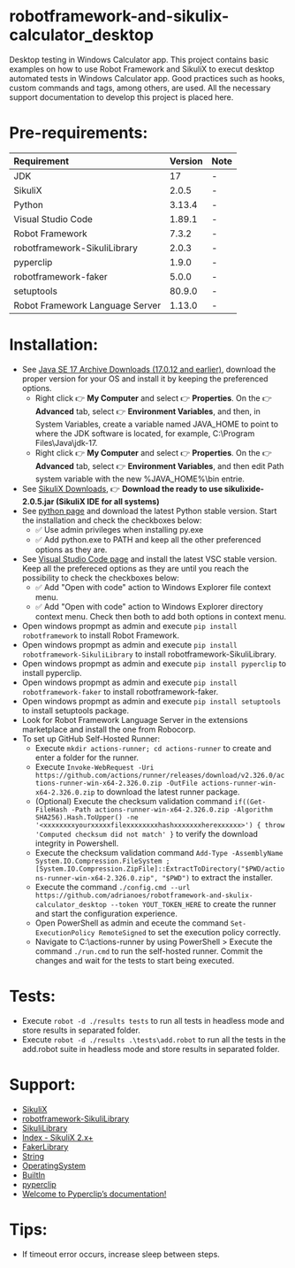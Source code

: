 # robotframework-and-sikulix-calculator_desktop

Desktop testing in Windows Calculator app. This project contains basic examples on how to use Robot Framework and SikuliX to execut desktop automated tests in Windows Calculator app. Good practices such as hooks, custom commands and tags, among others, are used. All the necessary support documentation to develop this project is placed here.

# Pre-requirements:

| Requirement                     | Version        | Note                                                            |
| :------------------------------ |:---------------| :-------------------------------------------------------------- |
| JDK                             | 17             | -                                                               |
| SikuliX                         | 2.0.5          | -                                                               |
| Python                          | 3.13.4         | -                                                               |
| Visual Studio Code              | 1.89.1         | -                                                               |
| Robot Framework                 | 7.3.2          | -                                                               | 
| robotframework-SikuliLibrary    | 2.0.3          | -                                                               | 
| pyperclip                       | 1.9.0          | -                                                               | 
| robotframework-faker            | 5.0.0          | -                                                               |
| setuptools                      | 80.9.0         | -                                                               |  
| Robot Framework Language Server | 1.13.0         | -                                                               |

# Installation:

- See [Java SE 17 Archive Downloads (17.0.12 and earlier)](https://www.oracle.com/java/technologies/javase/jdk17-archive-downloads.html), download the proper version for your OS and install it by keeping the preferenced options. 
  - Right click :point_right: **My Computer** and select :point_right: **Properties**. On the :point_right: **Advanced** tab, select :point_right: **Environment Variables**, and then, in System Variables, create a variable named JAVA_HOME to point to where the JDK software is located, for example, C:\Program Files\Java\jdk-17.
  - Right click :point_right: **My Computer** and select :point_right: **Properties**. On the :point_right: **Advanced** tab, select :point_right: **Environment Variables**, and then edit Path system variable with the new %JAVA_HOME%\bin entrie.
- See [SikuliX Downloads](https://raiman.github.io/SikuliX1/downloads.html), :point_right: **Download the ready to use sikulixide-2.0.5.jar (SikuliX IDE for all systems)**
- See [python page](https://www.python.org/downloads/) and download the latest Python stable version. Start the installation and check the checkboxes below: 
  - :white_check_mark: Use admin privileges when installing py.exe 
  - :white_check_mark: Add python.exe to PATH
and keep all the other preferenced options as they are.
- See [Visual Studio Code page](https://code.visualstudio.com/) and install the latest VSC stable version. Keep all the prefereced options as they are until you reach the possibility to check the checkboxes below: 
  - :white_check_mark: Add "Open with code" action to Windows Explorer file context menu. 
  - :white_check_mark: Add "Open with code" action to Windows Explorer directory context menu.
Check then both to add both options in context menu.
- Open windows propmpt as admin and execute ```pip install robotframework``` to install Robot Framework.
- Open windows propmpt as admin and execute ```pip install robotframework-SikuliLibrary``` to install robotframework-SikuliLibrary.
- Open windows propmpt as admin and execute ```pip install pyperclip``` to install pyperclip.
- Open windows propmpt as admin and execute ```pip install robotframework-faker``` to install robotframework-faker.
- Open windows propmpt as admin and execute ```pip install setuptools``` to install setuptools package.
- Look for Robot Framework Language Server in the extensions marketplace and install the one from Robocorp.
- To set up GitHub Self-Hosted Runner:
  - Execute `mkdir actions-runner; cd actions-runner` to create and enter a folder for the runner.
  - Execute `Invoke-WebRequest -Uri https://github.com/actions/runner/releases/download/v2.326.0/actions-runner-win-x64-2.326.0.zip -OutFile actions-runner-win-x64-2.326.0.zip` to download the latest runner package.
  - (Optional) Execute the checksum validation command ```if((Get-FileHash -Path actions-runner-win-x64-2.326.0.zip -Algorithm SHA256).Hash.ToUpper() -ne '<xxxxxxxxyourxxxxxfilexxxxxxxxhashxxxxxxxherexxxxxx>') { throw 'Computed checksum did not match' }``` to verify the download integrity in Powershell.
  - Execute the checksum validation command ```Add-Type -AssemblyName System.IO.Compression.FileSystem ; [System.IO.Compression.ZipFile]::ExtractToDirectory("$PWD/actions-runner-win-x64-2.326.0.zip", "$PWD")``` to extract the installer.
  - Execute the command ```./config.cmd --url https://github.com/adrianoes/robotframework-and-skulix-calculator_desktop --token YOUT_TOKEN_HERE``` to create the runner and start the configuration experience.
  - Open PowerShell as admin and eceute the command ```Set-ExecutionPolicy RemoteSigned``` to set the execution policy correctly.
  - Navigate to C:\actions-runner by using PowerShell > Execute the command ```./run.cmd``` to run the self-hosted runner. Commit the changes and wait for the tests to start being executed.

# Tests:

- Execute ```robot -d ./results tests``` to run all tests in headless mode and store results in separated folder.
- Execute ```robot -d ./results .\tests\add.robot``` to run all the tests in the add.robot suite in headless mode and store results in separated folder.

# Support:

- [SikuliX](http://sikulix.com/)
- [robotframework-SikuliLibrary](https://github.com/MarketSquare/robotframework-SikuliLibrary)
- [SikuliLibrary](https://marketsquare.github.io/robotframework-SikuliLibrary/docs/SikuliLibrary.html)
- [Index - SikuliX 2.x+](https://sikulix-2014.readthedocs.io/en/latest/genindex.html)
- [FakerLibrary](https://marketsquare.github.io/robotframework-faker/)
- [String](https://robotframework.org/robotframework/latest/libraries/String.html#Remove%20String)
- [OperatingSystem](https://robotframework.org/robotframework/latest/libraries/OperatingSystem.html)
- [BuiltIn](https://robotframework.org/robotframework/latest/libraries/BuiltIn.html)
- [pyperclip](https://pypi.org/project/pyperclip/)
- [Welcome to Pyperclip’s documentation!](https://pyperclip.readthedocs.io/en/latest/)

# Tips:

- If timeout error occurs, increase sleep between steps.  
